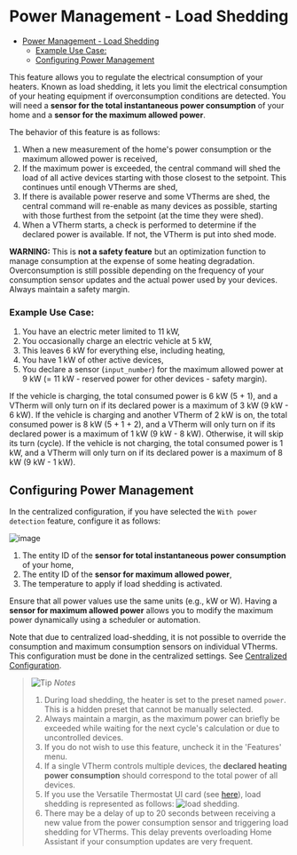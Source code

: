 # Power Management - Load Shedding

- [Power Management - Load Shedding](#power-management---load-shedding)
    - [Example Use Case:](#example-use-case)
  - [Configuring Power Management](#configuring-power-management)

This feature allows you to regulate the electrical consumption of your heaters. Known as load shedding, it lets you limit the electrical consumption of your heating equipment if overconsumption conditions are detected.
You will need a **sensor for the total instantaneous power consumption** of your home and a **sensor for the maximum allowed power**.

The behavior of this feature is as follows:
1. When a new measurement of the home's power consumption or the maximum allowed power is received,
2. If the maximum power is exceeded, the central command will shed the load of all active devices starting with those closest to the setpoint. This continues until enough VTherms are shed,
3. If there is available power reserve and some VTherms are shed, the central command will re-enable as many devices as possible, starting with those furthest from the setpoint (at the time they were shed).
4. When a VTherm starts, a check is performed to determine if the declared power is available. If not, the VTherm is put into shed mode.

**WARNING:** This is **not a safety feature** but an optimization function to manage consumption at the expense of some heating degradation. Overconsumption is still possible depending on the frequency of your consumption sensor updates and the actual power used by your devices. Always maintain a safety margin.

### Example Use Case:
1. You have an electric meter limited to 11 kW,
2. You occasionally charge an electric vehicle at 5 kW,
3. This leaves 6 kW for everything else, including heating,
4. You have 1 kW of other active devices,
5. You declare a sensor (`input_number`) for the maximum allowed power at 9 kW (= 11 kW - reserved power for other devices - safety margin).

If the vehicle is charging, the total consumed power is 6 kW (5 + 1), and a VTherm will only turn on if its declared power is a maximum of 3 kW (9 kW - 6 kW).
If the vehicle is charging and another VTherm of 2 kW is on, the total consumed power is 8 kW (5 + 1 + 2), and a VTherm will only turn on if its declared power is a maximum of 1 kW (9 kW - 8 kW). Otherwise, it will skip its turn (cycle).
If the vehicle is not charging, the total consumed power is 1 kW, and a VTherm will only turn on if its declared power is a maximum of 8 kW (9 kW - 1 kW).

## Configuring Power Management

In the centralized configuration, if you have selected the `With power detection` feature, configure it as follows:

![image](images/config-power.png)

1. The entity ID of the **sensor for total instantaneous power consumption** of your home,
2. The entity ID of the **sensor for maximum allowed power**,
3. The temperature to apply if load shedding is activated.

Ensure that all power values use the same units (e.g., kW or W).
Having a **sensor for maximum allowed power** allows you to modify the maximum power dynamically using a scheduler or automation.

Note that due to centralized load-shedding, it is not possible to override the consumption and maximum consumption sensors on individual VTherms. This configuration must be done in the centralized settings. See [Centralized Configuration](./creation.md#centralized-configuration).

> ![Tip](images/tips.png) _*Notes*_
>
> 1. During load shedding, the heater is set to the preset named `power`. This is a hidden preset that cannot be manually selected.
> 2. Always maintain a margin, as the maximum power can briefly be exceeded while waiting for the next cycle's calculation or due to uncontrolled devices.
> 3. If you do not wish to use this feature, uncheck it in the 'Features' menu.
> 4. If a single VTherm controls multiple devices, the **declared heating power consumption** should correspond to the total power of all devices.
> 5. If you use the Versatile Thermostat UI card (see [here](additions.md#better-with-the-versatile-thermostat-ui-card)), load shedding is represented as follows: ![load shedding](images/power-exceeded-icon.png).
> 6. There may be a delay of up to 20 seconds between receiving a new value from the power consumption sensor and triggering load shedding for VTherms. This delay prevents overloading Home Assistant if your consumption updates are very frequent.

